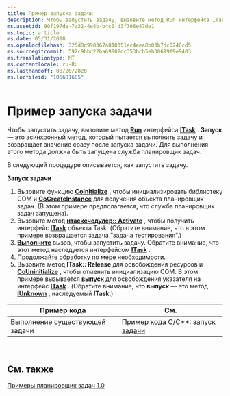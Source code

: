```yaml
---
title: Пример запуска задачи
description: Чтобы запустить задачу, вызовите метод Run интерфейса ITask. Запуск — это асинхронный метод, который пытается выполнить задачу и возвращает значение сразу после запуска задачи. Для выполнения этого метода должна быть запущена служба планировщик задач.
ms.assetid: 90f197de-7a32-4e4b-b4c0-d3f706e47de1
ms.topic: article
ms.date: 05/31/2018
ms.openlocfilehash: 325d8d990367a810351ec4eea8b03b7dc0240cd5
ms.sourcegitcommit: 592c9bbd22ba69802dc353bcb5eb30699f9e9403
ms.translationtype: MT
ms.contentlocale: ru-RU
ms.lasthandoff: 08/20/2020
ms.locfileid: "105681685"
---
```

# <a name="starting-a-task-example"></a>Пример запуска задачи

Чтобы запустить задачу, вызовите метод [**Run**](/windows/desktop/api/Mstask/nf-mstask-ischeduledworkitem-run) интерфейса [**ITask**](/windows/desktop/api/Mstask/nn-mstask-itask) . **Запуск** — это асинхронный метод, который пытается выполнить задачу и возвращает значение сразу после запуска задачи. Для выполнения этого метода должна быть запущена служба планировщик задач.

В следующей процедуре описывается, как запустить задачу.

**Запуск задачи**

1.  Вызовите функцию [**CoInitialize**](/windows/win32/api/objbase/nf-objbase-coinitialize) , чтобы инициализировать библиотеку COM и [**CoCreateInstance**](/windows/win32/api/combaseapi/nf-combaseapi-cocreateinstance) для получения объекта планировщик задач. (В этом примере предполагается, что служба планировщик задач запущена).
2.  Вызовите метод [**итасксчедулер:: Activate**](/windows/desktop/api/Mstask/nf-mstask-itaskscheduler-activate) , чтобы получить интерфейс [**ITask**](/windows/desktop/api/Mstask/nn-mstask-itask) объекта Task. (Обратите внимание, что в этом примере возвращается задача "задача тестирования".)
3.  [**Выполните**](/windows/desktop/api/Mstask/nf-mstask-ischeduledworkitem-run) вызов, чтобы запустить задачу. Обратите внимание, что этот метод наследуется интерфейсом [**ITask**](/windows/desktop/api/Mstask/nn-mstask-itask) .
4.  Продолжайте обработку по мере необходимости.
5.  Вызовите метод **ITask:: Release** для освобождения ресурсов и [**CoUninitialize**](/windows/win32/api/combaseapi/nf-combaseapi-couninitialize) , чтобы отменить инициализацию COM. В этом примере вызывается [**выпуск**](/windows/win32/api/unknwn/nf-unknwn-iunknown-release) для освобождения указателя на интерфейс [**ITask**](/windows/desktop/api/Mstask/nn-mstask-itask) . (Обратите внимание, что **выпуск** — это метод [**IUnknown**](/windows/win32/api/unknwn/nn-unknwn-iunknown) , наследуемый **ITask**.)



| Пример кода    | См.                                                                         |
|--------------------------|-----------------------------------------------------------------------------|
| Выполнение существующей задачи | [Пример кода C/C++: запуск задачи](c-c-code-example-starting-a-task.md) |



 

## <a name="related-topics"></a>См. также

<dl> <dt>

[Примеры планировщик задач 1,0](task-scheduler-1-0-examples.md)
</dt> </dl>

 

 